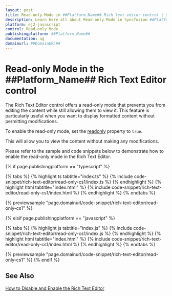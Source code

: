 ```yaml
---
layout: post
title: Read-only Mode in ##Platform_Name## Rich text editor control | Syncfusion
description: Learn here all about Read-only Mode in Syncfusion ##Platform_Name## Rich text editor control of Syncfusion Essential JS 2 and more.
platform: ej2-javascript
control: Read-only Mode
publishingplatform: ##Platform_Name##
documentation: ug
domainurl: ##DomainURL##
---
```


# Read-only Mode in the ##Platform_Name## Rich Text Editor control

The Rich Text Editor control offers a read-only mode that prevents you from editing the content while still allowing them to view it. This feature is particularly useful when you want to display formatted content without permitting modifications.

To enable the read-only mode, set the [readonly](https://helpej2.syncfusion.com/documentation/api/rich-text-editor/#readonly) property to `true`. 

This will allow you to view the content without making any modifications.

Please refer to the sample and code snippets below to demonstrate how to enable the read-only mode in the Rich Text Editor.

{% if page.publishingplatform == "typescript" %}

{% tabs %}
{% highlight ts tabtitle="index.ts" %}
{% include code-snippet/rich-text-editor/read-only-cs1/index.ts %}
{% endhighlight %}
{% highlight html tabtitle="index.html" %}
{% include code-snippet/rich-text-editor/read-only-cs1/index.html %}
{% endhighlight %}
{% endtabs %}
        
{% previewsample "page.domainurl/code-snippet/rich-text-editor/read-only-cs1" %}

{% elsif page.publishingplatform == "javascript" %}

{% tabs %}
{% highlight js tabtitle="index.js" %}
{% include code-snippet/rich-text-editor/read-only-cs1/index.js %}
{% endhighlight %}
{% highlight html tabtitle="index.html" %}
{% include code-snippet/rich-text-editor/read-only-cs1/index.html %}
{% endhighlight %}
{% endtabs %}

{% previewsample "page.domainurl/code-snippet/rich-text-editor/read-only-cs1" %}
{% endif %}

## See Also

[How to Disable and Enable the Rich Text Editor](./disable-editor)